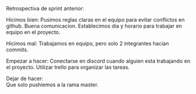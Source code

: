 Retrospectiva de sprint anterior:

Hicimos bien: 
Pusimos reglas claras en el equipo para evitar conflictos en github. 
Buena comunicacion. 
Establecimos dia y horario para trabajar en equipo en el proyecto.

Hicimos mal: 
Trabajamos en equipo, pero solo 2 integrantes hacian commits.

Empezar a hacer: 
Conectarse en discord cuando alguien esta trabajando en el proyecto. Utilizar trello para organizar las tareas.

Dejar de hacer:  
Que solo pushiemos a la rama master.
